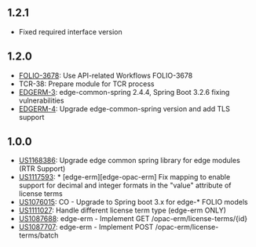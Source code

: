 ## 1.2.1
- Fixed required interface version

## 1.2.0
- [FOLIO-3678](https://folio-org.atlassian.net/browse/FOLIO-3731): Use API-related Workflows FOLIO-3678
- TCR-38: Prepare module for TCR process
- [EDGERM-3](https://folio-org.atlassian.net/browse/EDGERM-3): edge-common-spring 2.4.4, Spring Boot 3.2.6 fixing vulnerabilities
- [EDGERM-4](https://folio-org.atlassian.net/browse/EDGERM-4): Upgrade edge-common-spring version and add TLS support

## 1.0.0
- [US1168386](https://rally1.rallydev.com/#/?detail=/userstory/726528716497&fdp=true): Upgrade edge common spring library for edge modules (RTR Support)
- [US1117593](https://rally1.rallydev.com/#/?detail=/userstory/702018073915&fdp=true): * [edge-erm][edge-opac-erm] Fix mapping to enable support for decimal and integer formats in the "value" attribute of license terms
- [US1076015](https://rally1.rallydev.com/#/?detail=/userstory/685828350771&fdp=true): CO -  Upgrade to Spring boot 3.x for edge-* FOLIO models
- [US1111027](https://rally1.rallydev.com/#/?detail=/userstory/699622191713&fdp=true): Handle different license term type (edge-erm ONLY)
- [US1087688](https://rally1.rallydev.com/#/?detail=/userstory/694234244305&fdp=true): edge-erm - Implement GET /opac-erm/license-terms/{id}
- [US1087707](https://rally1.rallydev.com/#/?detail=/userstory/694237922655&fdp=true): edge-erm -  Implement POST /opac-erm/license-terms/batch
